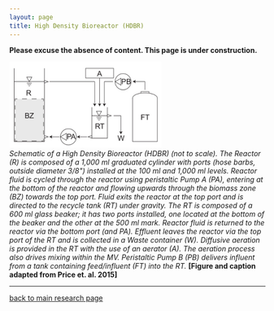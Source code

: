 ```yaml
---
layout: page
title: High Density Bioreactor (HDBR)
---
```

**Please excuse the absence of content. This page is under construction.**

![HDBR](/assets/HDBR/HDBR_Schematic.png)  
*Schematic of a High Density Bioreactor (HDBR) (not to scale). The Reactor (R) is composed of a 1,000 ml graduated cylinder with ports (hose barbs, outside diameter 3/8") installed at the 100 ml and 1,000 ml levels. Reactor fluid is cycled through the reactor using peristaltic Pump A (PA), entering at the bottom of the reactor and flowing upwards through the biomass zone (BZ) towards the top port. Fluid exits the reactor at the top port and is directed to the recycle tank (RT) under gravity. The RT is composed of a 600 ml glass beaker; it has two ports installed, one located at the bottom of the beaker and the other at the 500 ml mark. Reactor fluid is returned to the reactor via the bottom port (and PA). Effluent leaves the reactor via the top port of the RT and is collected in a Waste container (W). Diffusive aeration is provided in the RT with the use of an aerator (A). The aeration process also drives mixing within the MV. Peristaltic Pump B (PB) delivers influent from a tank containing feed/influent (FT) into the RT.* **[Figure and caption adapted from Price et. al. 2015]**

___  
[back to main research page](../1-research.md)  